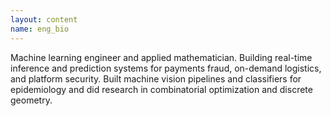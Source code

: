 ```yaml
---
layout: content
name: eng_bio
---
```

Machine learning engineer and applied mathematician.  Building real-time inference and prediction 
systems for payments fraud, on-demand logistics, and platform security.  Built machine vision pipelines 
and classifiers for epidemiology and did research in combinatorial optimization and discrete geometry.